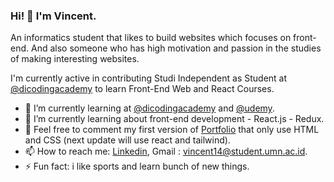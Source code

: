 ### Hi! 👋 I'm Vincent.

An informatics student that likes to build websites which focuses on front-end. And also someone who has high motivation and passion in the studies of making interesting websites.

I'm currently active in contributing Studi Independent as Student at <a href="https://github.com/dicodingacademy">@dicodingacademy</a> to learn Front-End Web and React Courses.

- 🔭 I’m currently learning at <a href="https://github.com/dicodingacademy">@dicodingacademy</a> and <a href="https://github.com/udemy">@udemy</a>.
- 🌱 I’m currently learning about front-end development - React.js - Redux.
- 💬 Feel free to comment my first version of [Portfolio](https://vincentt14.github.io) that only use HTML and CSS (next update will use react and tailwind).
- 📫 How to reach me: [Linkedin](https://www.linkedin.com/in/vincent-240775185/), Gmail : vincent14@student.umn.ac.id.
- ⚡ Fun fact: i like sports and learn bunch of new things.
